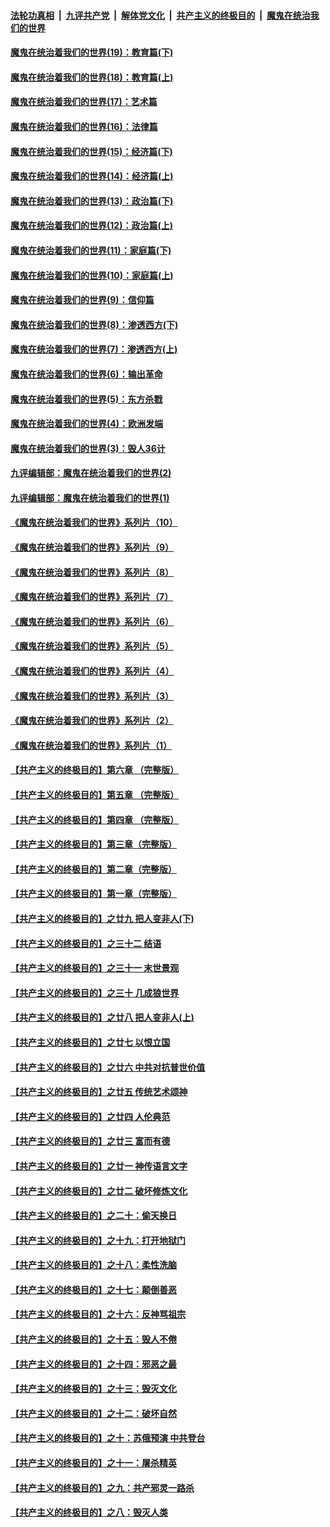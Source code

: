 ####  [法轮功真相](../../../../basic/blob/master/README.md?t=11050802) &nbsp;|&nbsp; [九评共产党](../../../../9ping.md/blob/master/README.md?t=11050802) &nbsp;|&nbsp; [解体党文化](../../../../jtdwh.md/blob/master/README.md?t=11050802)  &nbsp;|&nbsp; [共产主义的终极目的](../../../../gczydzjmd.md/blob/master/README.md?t=11050802) &nbsp;|&nbsp; [魔鬼在统治我们的世界](../../../../mgztzwmdsj.md/blob/master/README.md?t=11050802) 

#### [魔鬼在统治着我们的世界(19)：教育篇(下)](../pages/nsc422/n10564808.md?t=11050802) 

#### [魔鬼在统治着我们的世界(18)：教育篇(上)](../pages/nsc422/n10526970.md?t=11050802) 

#### [魔鬼在统治着我们的世界(17)：艺术篇](../pages/nsc422/n10499093.md?t=11050802) 

#### [魔鬼在统治着我们的世界(16)：法律篇](../pages/nsc422/n10485969.md?t=11050802) 

#### [魔鬼在统治着我们的世界(15)：经济篇(下)](../pages/nsc422/n10469975.md?t=11050802) 

#### [魔鬼在统治着我们的世界(14)：经济篇(上)](../pages/nsc422/n10457370.md?t=11050802) 

#### [魔鬼在统治着我们的世界(13)：政治篇(下)](../pages/nsc422/n10448270.md?t=11050802) 

#### [魔鬼在统治着我们的世界(12)：政治篇(上)](../pages/nsc422/n10444576.md?t=11050802) 

#### [魔鬼在统治着我们的世界(11)：家庭篇(下)](../pages/nsc422/n10440961.md?t=11050802) 

#### [魔鬼在统治着我们的世界(10)：家庭篇(上)](../pages/nsc422/n10435448.md?t=11050802) 

#### [魔鬼在统治着我们的世界(9)：信仰篇](../pages/nsc422/n10432159.md?t=11050802) 

#### [魔鬼在统治着我们的世界(8)：渗透西方(下)](../pages/nsc422/n10429603.md?t=11050802) 

#### [魔鬼在统治着我们的世界(7)：渗透西方(上)](../pages/nsc422/n10426013.md?t=11050802) 

#### [魔鬼在统治着我们的世界(6)：输出革命](../pages/nsc422/n10421536.md?t=11050802) 

#### [魔鬼在统治着我们的世界(5)：东方杀戮](../pages/nsc422/n10417707.md?t=11050802) 

#### [魔鬼在统治着我们的世界(4)：欧洲发端](../pages/nsc422/n10414890.md?t=11050802) 

#### [魔鬼在统治着我们的世界(3)：毁人36计](../pages/nsc422/n10411583.md?t=11050802) 

#### [九评编辑部：魔鬼在统治着我们的世界(2)](../pages/nsc422/n10410036.md?t=11050802) 

#### [九评编辑部：魔鬼在统治着我们的世界(1)](../pages/nsc422/n10406825.md?t=11050802) 

#### [《魔鬼在统治着我们的世界》系列片（10）](../pages/nsc422/n12292670.md?t=11050802) 

#### [《魔鬼在统治着我们的世界》系列片（9）](../pages/nsc422/n12290859.md?t=11050802) 

#### [《魔鬼在统治着我们的世界》系列片（8）](../pages/nsc422/n12287445.md?t=11050802) 

#### [《魔鬼在统治着我们的世界》系列片（7）](../pages/nsc422/n12283425.md?t=11050802) 

#### [《魔鬼在统治着我们的世界》系列片（6）](../pages/nsc422/n12282314.md?t=11050802) 

#### [《魔鬼在统治着我们的世界》系列片（5）](../pages/nsc422/n12281419.md?t=11050802) 

#### [《魔鬼在统治着我们的世界》系列片（4）](../pages/nsc422/n12274024.md?t=11050802) 

#### [《魔鬼在统治着我们的世界》系列片（3）](../pages/nsc422/n12271322.md?t=11050802) 

#### [《魔鬼在统治着我们的世界》系列片（2）](../pages/nsc422/n12269049.md?t=11050802) 

#### [《魔鬼在统治着我们的世界》系列片（1）](../pages/nsc422/n12267575.md?t=11050802) 

#### [【共产主义的终极目的】第六章 （完整版）](../pages/nsc422/n11428913.md?t=11050802) 

#### [【共产主义的终极目的】第五章 （完整版）](../pages/nsc422/n11428912.md?t=11050802) 

#### [【共产主义的终极目的】第四章 （完整版）](../pages/nsc422/n11428907.md?t=11050802) 

#### [【共产主义的终极目的】第三章（完整版）](../pages/nsc422/n11428848.md?t=11050802) 

#### [【共产主义的终极目的】第二章（完整版）](../pages/nsc422/n11428831.md?t=11050802) 

#### [【共产主义的终极目的】第一章（完整版）](../pages/nsc422/n11417651.md?t=11050802) 

#### [【共产主义的终极目的】之廿九 把人变非人(下)](../pages/nsc422/n11344140.md?t=11050802) 

#### [【共产主义的终极目的】之三十二 结语](../pages/nsc422/n11360535.md?t=11050802) 

#### [【共产主义的终极目的】之三十一 末世景观](../pages/nsc422/n11351129.md?t=11050802) 

#### [【共产主义的终极目的】之三十 几成狼世界](../pages/nsc422/n11348280.md?t=11050802) 

#### [【共产主义的终极目的】之廿八 把人变非人(上)](../pages/nsc422/n11340492.md?t=11050802) 

#### [【共产主义的终极目的】之廿七 以恨立国](../pages/nsc422/n11336944.md?t=11050802) 

#### [【共产主义的终极目的】之廿六 中共对抗普世价值](../pages/nsc422/n11324785.md?t=11050802) 

#### [【共产主义的终极目的】之廿五 传统艺术颂神](../pages/nsc422/n11296396.md?t=11050802) 

#### [【共产主义的终极目的】之廿四 人伦典范](../pages/nsc422/n11296397.md?t=11050802) 

#### [【共产主义的终极目的】之廿三 富而有德](../pages/nsc422/n11283598.md?t=11050802) 

#### [【共产主义的终极目的】之廿一 神传语言文字](../pages/nsc422/n11263265.md?t=11050802) 

#### [【共产主义的终极目的】之廿二 破坏修炼文化](../pages/nsc422/n11245728.md?t=11050802) 

#### [【共产主义的终极目的】之二十：偷天换日](../pages/nsc422/n11238846.md?t=11050802) 

#### [【共产主义的终极目的】之十九：打开地狱门](../pages/nsc422/n11206376.md?t=11050802) 

#### [【共产主义的终极目的】之十八：柔性洗脑](../pages/nsc422/n11199994.md?t=11050802) 

#### [【共产主义的终极目的】之十七：颠倒善恶](../pages/nsc422/n11179782.md?t=11050802) 

#### [【共产主义的终极目的】之十六：反神骂祖宗](../pages/nsc422/n11166798.md?t=11050802) 

#### [【共产主义的终极目的】之十五：毁人不倦](../pages/nsc422/n11166792.md?t=11050802) 

#### [【共产主义的终极目的】之十四：邪恶之最](../pages/nsc422/n11150249.md?t=11050802) 

#### [【共产主义的终极目的】之十三：毁灭文化](../pages/nsc422/n11135227.md?t=11050802) 

#### [【共产主义的终极目的】之十二：破坏自然](../pages/nsc422/n11135214.md?t=11050802) 

#### [【共产主义的终极目的】之十：苏俄预演 中共登台](../pages/nsc422/n11118424.md?t=11050802) 

#### [【共产主义的终极目的】之十一：屠杀精英](../pages/nsc422/n11118442.md?t=11050802) 

#### [【共产主义的终极目的】之九：共产邪灵一路杀](../pages/nsc422/n11114139.md?t=11050802) 

#### [【共产主义的终极目的】之八：毁灭人类](../pages/nsc422/n11108503.md?t=11050802) 

